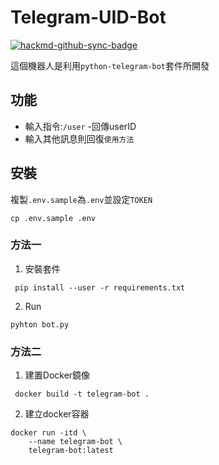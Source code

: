 # Telegram-UID-Bot

[![hackmd-github-sync-badge](https://hackmd.io/pHQwYImLRYC_HZRz2HrTOw/badge)](https://hackmd.io/pHQwYImLRYC_HZRz2HrTOw)

這個機器人是利用`python-telegram-bot`套件所開發  
## 功能  
* 輸入指令:`/user` -回傳userID  
* 輸入其他訊息則回復`使用方法`  

## 安裝  

複製`.env.sample`為`.env`並設定`TOKEN`
```
cp .env.sample .env
```

### 方法一  
1. 安裝套件
```
 pip install --user -r requirements.txt
```
2. Run
```
pyhton bot.py
```
### 方法二  
1. 建置Docker鏡像
```
 docker build -t telegram-bot .
```
2. 建立docker容器
```
docker run -itd \
    --name telegram-bot \
    telegram-bot:latest
```